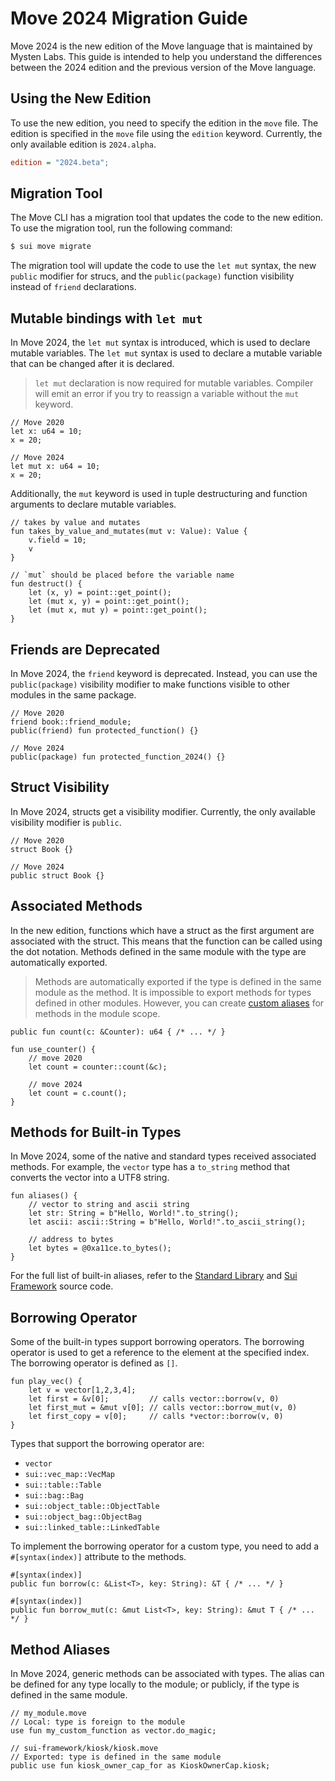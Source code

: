 # Move 2024 Migration Guide

Move 2024 is the new edition of the Move language that is maintained by Mysten Labs. This guide is intended to help you understand the differences between the 2024 edition and the previous version of the Move language.

## Using the New Edition

To use the new edition, you need to specify the edition in the `move` file. The edition is specified in the `move` file using the `edition` keyword. Currently, the only available edition is `2024.alpha`.

```ini
edition = "2024.beta";
```

## Migration Tool

The Move CLI has a migration tool that updates the code to the new edition. To use the migration tool, run the following command:

```bash
$ sui move migrate
```

The migration tool will update the code to use the `let mut` syntax, the new `public` modifier for strucs, and the `public(package)` function visibility instead of `friend` declarations.

## Mutable bindings with `let mut`

In Move 2024, the `let mut` syntax is introduced, which is used to declare mutable variables. The `let mut` syntax is used to declare a mutable variable that can be changed after it is declared.

> `let mut` declaration is now required for mutable variables. Compiler will emit an error if you try to reassign a variable without the `mut` keyword.

```move
// Move 2020
let x: u64 = 10;
x = 20;

// Move 2024
let mut x: u64 = 10;
x = 20;
```

Additionally, the `mut` keyword is used in tuple destructuring and function arguments to declare mutable variables.

```move
// takes by value and mutates
fun takes_by_value_and_mutates(mut v: Value): Value {
    v.field = 10;
    v
}

// `mut` should be placed before the variable name
fun destruct() {
    let (x, y) = point::get_point();
    let (mut x, y) = point::get_point();
    let (mut x, mut y) = point::get_point();
}
```

## Friends are Deprecated

In Move 2024, the `friend` keyword is deprecated. Instead, you can use the `public(package)` visibility modifier to make functions visible to other modules in the same package.

```move
// Move 2020
friend book::friend_module;
public(friend) fun protected_function() {}

// Move 2024
public(package) fun protected_function_2024() {}
```

## Struct Visibility

In Move 2024, structs get a visibility modifier. Currently, the only available visibility modifier is `public`.

```move
// Move 2020
struct Book {}

// Move 2024
public struct Book {}
```

## Associated Methods

In the new edition, functions which have a struct as the first argument are associated with the struct. This means that the function can be called using the dot notation. Methods defined in the same module with the type are automatically exported.

> Methods are automatically exported if the type is defined in the same module as the method. It is impossible to export methods for types defined in other modules. However, you can create [custom aliases](#method-aliases) for methods in the module scope.

```move
public fun count(c: &Counter): u64 { /* ... */ }

fun use_counter() {
    // move 2020
    let count = counter::count(&c);

    // move 2024
    let count = c.count();
}
```

## Methods for Built-in Types

In Move 2024, some of the native and standard types received associated methods. For example, the `vector` type has a `to_string` method that converts the vector into a UTF8 string.

```move
fun aliases() {
    // vector to string and ascii string
    let str: String = b"Hello, World!".to_string();
    let ascii: ascii::String = b"Hello, World!".to_ascii_string();

    // address to bytes
    let bytes = @0xa11ce.to_bytes();
}
```

For the full list of built-in aliases, refer to the [Standard Library](../basic-syntax/standard-library.md) and [Sui Framework](../programmability/sui-framework.md) source code.

## Borrowing Operator

Some of the built-in types support borrowing operators. The borrowing operator is used to get a reference to the element at the specified index. The borrowing operator is defined as `[]`.

```move
fun play_vec() {
    let v = vector[1,2,3,4];
    let first = &v[0];         // calls vector::borrow(v, 0)
    let first_mut = &mut v[0]; // calls vector::borrow_mut(v, 0)
    let first_copy = v[0];     // calls *vector::borrow(v, 0)
}
```

Types that support the borrowing operator are:

- `vector`
- `sui::vec_map::VecMap`
- `sui::table::Table`
- `sui::bag::Bag`
- `sui::object_table::ObjectTable`
- `sui::object_bag::ObjectBag`
- `sui::linked_table::LinkedTable`

To implement the borrowing operator for a custom type, you need to add a `#[syntax(index)]` attribute to the methods.

```move
#[syntax(index)]
public fun borrow(c: &List<T>, key: String): &T { /* ... */ }

#[syntax(index)]
public fun borrow_mut(c: &mut List<T>, key: String): &mut T { /* ... */ }
```

## Method Aliases

In Move 2024, generic methods can be associated with types. The alias can be defined for any type locally to the module; or publicly, if the type is defined in the same module.

```move
// my_module.move
// Local: type is foreign to the module
use fun my_custom_function as vector.do_magic;

// sui-framework/kiosk/kiosk.move
// Exported: type is defined in the same module
public use fun kiosk_owner_cap_for as KioskOwnerCap.kiosk;
```

<!-- ## Macros

Macros are introduced in Move 2024. And `assert!` is no longer a built-in function - Instead, it's a macro.

```move
// can be called as for!(0, 10, |i| call(i));
macro fun for($start: u64, $stop: u64, $body: |u64|) {
    let mut i = $start;
    let stop = $stop;
    while (i < stop) {
        $body(i);
        i = i + 1
    }
}
```
 -->
